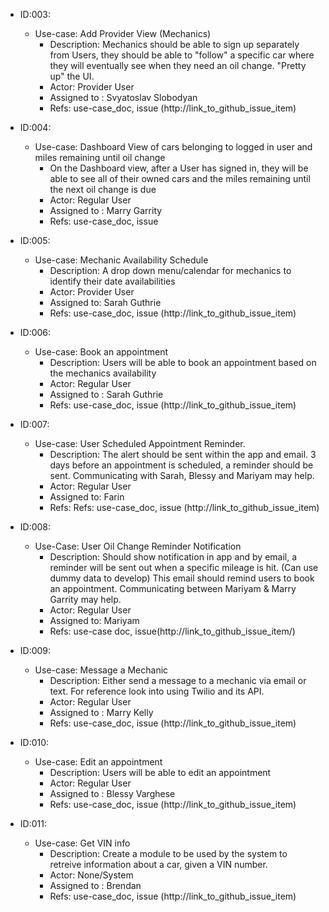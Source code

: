 * ID:003:
	* Use-case: Add Provider View (Mechanics)
    	* Description: Mechanics should be able to sign up separately from Users, they should be able to "follow" a specific car where they will eventually see when they need an oil change. "Pretty up" the UI.
     	* Actor: Provider User
     	* Assigned to : Svyatoslav Slobodyan
     	* Refs: use-case_doc, issue (http://link_to_github_issue_item)

* ID:004: 
	* Use-case: Dashboard View of cars belonging to logged in user and miles remaining until oil change
     	* On the Dashboard view, after a User has signed in, they will be able to see all of their owned cars and the miles remaining until the next oil change is due
     	* Actor: Regular User
     	* Assigned to : Marry Garrity
     	* Refs: use-case_doc, issue 

* ID:005: 
	* Use-case: Mechanic Availability Schedule
     	* Description: A drop down menu/calendar for mechanics to identify their date availabilities
     	* Actor: Provider User
     	* Assigned to: Sarah Guthrie
     	* Refs: use-case_doc, issue (http://link_to_github_issue_item)

* ID:006: 
	* Use-case: Book an appointment
     	* Description: Users will be able to book an appointment based on the mechanics availability
     	* Actor: Regular User
     	* Assigned to : Sarah Guthrie
     	* Refs: use-case_doc, issue (http://link_to_github_issue_item)

* ID:007:
    * Use-case: User Scheduled Appointment Reminder.
       * Description: The alert should be sent within the app and email. 3 days before an appointment is scheduled, a reminder should be sent. Communicating with Sarah, Blessy and Mariyam may help.
       * Actor: Regular User
       * Assigned to: Farin
       * Refs: Refs: use-case_doc, issue (http://link_to_github_issue_item)

* ID:008:
     * Use-Case: User Oil Change Reminder Notification
       * Description: Should show notification in app and by email, a reminder will be sent out when a specific mileage is hit. (Can use dummy data to develop) This email should remind users to book an appointment. Communicating between Mariyam & Marry Garrity may help.
       * Actor: Regular User
       * Assigned to: Mariyam
       * Refs: use-case doc, issue(http://link_to_github_issue_item/)

* ID:009:
	* Use-case: Message a Mechanic
     	* Description: Either send a message to a mechanic via email or text. For reference look into using Twilio and its API.
     	* Actor: Regular User
    	* Assigned to : Marry Kelly
     	* Refs: use-case_doc, issue (http://link_to_github_issue_item)
	
* ID:010: 
	* Use-case: Edit an appointment
     	* Description: Users will be able to edit an appointment 
     	* Actor: Regular User
     	* Assigned to : Blessy Varghese
     	* Refs: use-case_doc, issue (http://link_to_github_issue_item)
	
* ID:011: 
	* Use-case: Get VIN info
     	* Description: Create a module to be used by the system to retreive information about a car, given a VIN number.
     	* Actor: None/System
     	* Assigned to : Brendan
     	* Refs: use-case_doc, issue (http://link_to_github_issue_item)

